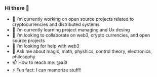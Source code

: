 ### Hi there 👋

- 🔭 I’m currently working on open source projects related to cryptocurrencies and distributed systems
- 🌱 I’m currently learning project managing and Ux desing
- 👯 I’m looking to collaborate on web3, crypto currencies, and open source projects
- 🤔 I’m looking for help with web3
- 💬 Ask me about magic, math, physhics, control theory, electronics, philosophy
- 📫 How to reach me: @a3l
- ⚡ Fun fact: I can memorize stuff!!
